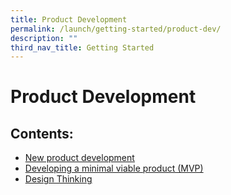 ```yaml
---
title: Product Development
permalink: /launch/getting-started/product-dev/
description: ""
third_nav_title: Getting Started
---
```

# Product Development 

## Contents:

* [New product development](/launch/getting-started/product-dev/new-product-development/)
* [Developing a minimal viable product (MVP)](/launch/getting-started/product-dev/mvp/) 
* [Design Thinking](/launch/getting-started/product-dev/design-thinking)

